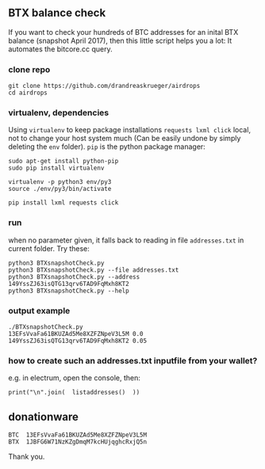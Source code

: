 ## BTX balance check
If you want to check your hundreds of BTC addresses for an inital BTX balance (snapshot April 2017), then this little script helps you a lot: It automates the bitcore.cc query.  

### clone repo
```
git clone https://github.com/drandreaskrueger/airdrops
cd airdrops
```

### virtualenv, dependencies
Using `virtualenv` to keep package installations `requests lxml click` local, not to change your host system much (Can be easily undone by simply deleting the `env` folder). `pip` is the python package manager:
```
sudo apt-get install python-pip
sudo pip install virtualenv

virtualenv -p python3 env/py3
source ./env/py3/bin/activate

pip install lxml requests click
```

### run
when no parameter given, it falls back to reading in file `addresses.txt` in current folder.  Try these:
```
python3 BTXsnapshotCheck.py
python3 BTXsnapshotCheck.py --file addresses.txt
python3 BTXsnapshotCheck.py --address 149YssZJ63isQTG13qrv6TAD9FqMxh8KT2
python3 BTXsnapshotCheck.py --help
```

### output example
```
./BTXsnapshotCheck.py 
13EFsVvaFa61BKUZAd5Me8XZFZNpeV3L5M 0.0
149YssZJ63isQTG13qrv6TAD9FqMxh8KT2 0.05
```

### how to create such an addresses.txt inputfile from your wallet?
e.g. in electrum, open the console, then:

    print("\n".join(  listaddresses()  ))


## donationware
```
BTC  13EFsVvaFa61BKUZAd5Me8XZFZNpeV3L5M 
BTX  1JBFG6W71NzKZgDmqM7kcHUjqghcRxjQ5n
```

Thank you.